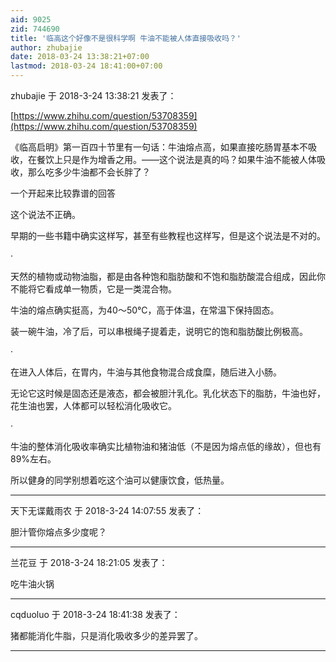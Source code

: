 ```yaml
---
aid: 9025
zid: 744690
title: '临高这个好像不是很科学啊 牛油不能被人体直接吸收吗？'
author: zhubajie
date: 2018-03-24 13:38:21+07:00
lastmod: 2018-03-24 18:41:00+07:00
---
```


zhubajie 于 2018-3-24 13:38:21 发表了：

[https://www.zhihu.com/question/53708359](https://www.zhihu.com/question/53708359)

《临高启明》第一百四十节里有一句话：牛油熔点高，如果直接吃肠胃基本不吸收，在餐饮上只是作为增香之用。——这个说法是真的吗？如果牛油不能被人体吸收，那么吃多少牛油都不会长胖了？

一个开起来比较靠谱的回答

这个说法不正确。

早期的一些书籍中确实这样写，甚至有些教程也这样写，但是这个说法是不对的。

·

天然的植物或动物油脂，都是由各种饱和脂肪酸和不饱和脂肪酸混合组成，因此你不能将它看成单一物质，它是一类混合物。

牛油的熔点确实挺高，为40～50℃，高于体温，在常温下保持固态。

装一碗牛油，冷了后，可以串根绳子提着走，说明它的饱和脂肪酸比例极高。

·

在进入人体后，在胃内，牛油与其他食物混合成食糜，随后进入小肠。

无论它这时候是固态还是液态，都会被胆汁乳化。乳化状态下的脂肪，牛油也好，花生油也罢，人体都可以轻松消化吸收它。

·

牛油的整体消化吸收率确实比植物油和猪油低（不是因为熔点低的缘故），但也有89%左右。

所以健身的同学别想着吃这个油可以健康饮食，低热量。

---------

天下无谍戴雨农 于 2018-3-24 14:07:55 发表了：

胆汁管你熔点多少度呢？

---------

兰花豆 于 2018-3-24 18:21:05 发表了：

吃牛油火锅

---------

cqduoluo 于 2018-3-24 18:41:38 发表了：

猪都能消化牛脂，只是消化吸收多少的差异罢了。

---------

